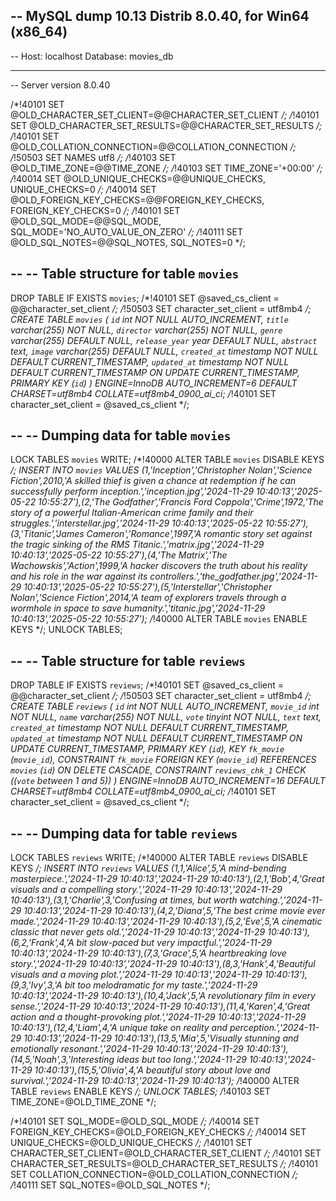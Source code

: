 -- MySQL dump 10.13  Distrib 8.0.40, for Win64 (x86_64)
--
-- Host: localhost    Database: movies_db
-- ------------------------------------------------------
-- Server version	8.0.40

/*!40101 SET @OLD_CHARACTER_SET_CLIENT=@@CHARACTER_SET_CLIENT */;
/*!40101 SET @OLD_CHARACTER_SET_RESULTS=@@CHARACTER_SET_RESULTS */;
/*!40101 SET @OLD_COLLATION_CONNECTION=@@COLLATION_CONNECTION */;
/*!50503 SET NAMES utf8 */;
/*!40103 SET @OLD_TIME_ZONE=@@TIME_ZONE */;
/*!40103 SET TIME_ZONE='+00:00' */;
/*!40014 SET @OLD_UNIQUE_CHECKS=@@UNIQUE_CHECKS, UNIQUE_CHECKS=0 */;
/*!40014 SET @OLD_FOREIGN_KEY_CHECKS=@@FOREIGN_KEY_CHECKS, FOREIGN_KEY_CHECKS=0 */;
/*!40101 SET @OLD_SQL_MODE=@@SQL_MODE, SQL_MODE='NO_AUTO_VALUE_ON_ZERO' */;
/*!40111 SET @OLD_SQL_NOTES=@@SQL_NOTES, SQL_NOTES=0 */;

--
-- Table structure for table `movies`
--

DROP TABLE IF EXISTS `movies`;
/*!40101 SET @saved_cs_client     = @@character_set_client */;
/*!50503 SET character_set_client = utf8mb4 */;
CREATE TABLE `movies` (
  `id` int NOT NULL AUTO_INCREMENT,
  `title` varchar(255) NOT NULL,
  `director` varchar(255) NOT NULL,
  `genre` varchar(255) DEFAULT NULL,
  `release_year` year DEFAULT NULL,
  `abstract` text,
  `image` varchar(255) DEFAULT NULL,
  `created_at` timestamp NOT NULL DEFAULT CURRENT_TIMESTAMP,
  `updated_at` timestamp NOT NULL DEFAULT CURRENT_TIMESTAMP ON UPDATE CURRENT_TIMESTAMP,
  PRIMARY KEY (`id`)
) ENGINE=InnoDB AUTO_INCREMENT=6 DEFAULT CHARSET=utf8mb4 COLLATE=utf8mb4_0900_ai_ci;
/*!40101 SET character_set_client = @saved_cs_client */;

--
-- Dumping data for table `movies`
--

LOCK TABLES `movies` WRITE;
/*!40000 ALTER TABLE `movies` DISABLE KEYS */;
INSERT INTO `movies` VALUES (1,'Inception','Christopher Nolan','Science Fiction',2010,'A skilled thief is given a chance at redemption if he can successfully perform inception.','inception.jpg','2024-11-29 10:40:13','2025-05-22 10:55:27'),(2,'The Godfather','Francis Ford Coppola','Crime',1972,'The story of a powerful Italian-American crime family and their struggles.','interstellar.jpg','2024-11-29 10:40:13','2025-05-22 10:55:27'),(3,'Titanic','James Cameron','Romance',1997,'A romantic story set against the tragic sinking of the RMS Titanic.','matrix.jpg','2024-11-29 10:40:13','2025-05-22 10:55:27'),(4,'The Matrix','The Wachowskis','Action',1999,'A hacker discovers the truth about his reality and his role in the war against its controllers.','the_godfather.jpg','2024-11-29 10:40:13','2025-05-22 10:55:27'),(5,'Interstellar','Christopher Nolan','Science Fiction',2014,'A team of explorers travels through a wormhole in space to save humanity.','titanic.jpg','2024-11-29 10:40:13','2025-05-22 10:55:27');
/*!40000 ALTER TABLE `movies` ENABLE KEYS */;
UNLOCK TABLES;

--
-- Table structure for table `reviews`
--

DROP TABLE IF EXISTS `reviews`;
/*!40101 SET @saved_cs_client     = @@character_set_client */;
/*!50503 SET character_set_client = utf8mb4 */;
CREATE TABLE `reviews` (
  `id` int NOT NULL AUTO_INCREMENT,
  `movie_id` int NOT NULL,
  `name` varchar(255) NOT NULL,
  `vote` tinyint NOT NULL,
  `text` text,
  `created_at` timestamp NOT NULL DEFAULT CURRENT_TIMESTAMP,
  `updated_at` timestamp NOT NULL DEFAULT CURRENT_TIMESTAMP ON UPDATE CURRENT_TIMESTAMP,
  PRIMARY KEY (`id`),
  KEY `fk_movie` (`movie_id`),
  CONSTRAINT `fk_movie` FOREIGN KEY (`movie_id`) REFERENCES `movies` (`id`) ON DELETE CASCADE,
  CONSTRAINT `reviews_chk_1` CHECK ((`vote` between 1 and 5))
) ENGINE=InnoDB AUTO_INCREMENT=16 DEFAULT CHARSET=utf8mb4 COLLATE=utf8mb4_0900_ai_ci;
/*!40101 SET character_set_client = @saved_cs_client */;

--
-- Dumping data for table `reviews`
--

LOCK TABLES `reviews` WRITE;
/*!40000 ALTER TABLE `reviews` DISABLE KEYS */;
INSERT INTO `reviews` VALUES (1,1,'Alice',5,'A mind-bending masterpiece.','2024-11-29 10:40:13','2024-11-29 10:40:13'),(2,1,'Bob',4,'Great visuals and a compelling story.','2024-11-29 10:40:13','2024-11-29 10:40:13'),(3,1,'Charlie',3,'Confusing at times, but worth watching.','2024-11-29 10:40:13','2024-11-29 10:40:13'),(4,2,'Diana',5,'The best crime movie ever made.','2024-11-29 10:40:13','2024-11-29 10:40:13'),(5,2,'Eve',5,'A cinematic classic that never gets old.','2024-11-29 10:40:13','2024-11-29 10:40:13'),(6,2,'Frank',4,'A bit slow-paced but very impactful.','2024-11-29 10:40:13','2024-11-29 10:40:13'),(7,3,'Grace',5,'A heartbreaking love story.','2024-11-29 10:40:13','2024-11-29 10:40:13'),(8,3,'Hank',4,'Beautiful visuals and a moving plot.','2024-11-29 10:40:13','2024-11-29 10:40:13'),(9,3,'Ivy',3,'A bit too melodramatic for my taste.','2024-11-29 10:40:13','2024-11-29 10:40:13'),(10,4,'Jack',5,'A revolutionary film in every sense.','2024-11-29 10:40:13','2024-11-29 10:40:13'),(11,4,'Karen',4,'Great action and a thought-provoking plot.','2024-11-29 10:40:13','2024-11-29 10:40:13'),(12,4,'Liam',4,'A unique take on reality and perception.','2024-11-29 10:40:13','2024-11-29 10:40:13'),(13,5,'Mia',5,'Visually stunning and emotionally resonant.','2024-11-29 10:40:13','2024-11-29 10:40:13'),(14,5,'Noah',3,'Interesting ideas but too long.','2024-11-29 10:40:13','2024-11-29 10:40:13'),(15,5,'Olivia',4,'A beautiful story about love and survival.','2024-11-29 10:40:13','2024-11-29 10:40:13');
/*!40000 ALTER TABLE `reviews` ENABLE KEYS */;
UNLOCK TABLES;
/*!40103 SET TIME_ZONE=@OLD_TIME_ZONE */;

/*!40101 SET SQL_MODE=@OLD_SQL_MODE */;
/*!40014 SET FOREIGN_KEY_CHECKS=@OLD_FOREIGN_KEY_CHECKS */;
/*!40014 SET UNIQUE_CHECKS=@OLD_UNIQUE_CHECKS */;
/*!40101 SET CHARACTER_SET_CLIENT=@OLD_CHARACTER_SET_CLIENT */;
/*!40101 SET CHARACTER_SET_RESULTS=@OLD_CHARACTER_SET_RESULTS */;
/*!40101 SET COLLATION_CONNECTION=@OLD_COLLATION_CONNECTION */;
/*!40111 SET SQL_NOTES=@OLD_SQL_NOTES */;
